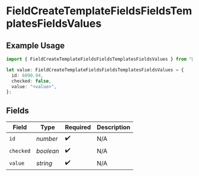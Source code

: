 # FieldCreateTemplateFieldsFieldsTemplatesFieldsValues

## Example Usage

```typescript
import { FieldCreateTemplateFieldsFieldsTemplatesFieldsValues } from "@documenso/sdk-typescript/models/operations";

let value: FieldCreateTemplateFieldsFieldsTemplatesFieldsValues = {
  id: 6090.94,
  checked: false,
  value: "<value>",
};
```

## Fields

| Field              | Type               | Required           | Description        |
| ------------------ | ------------------ | ------------------ | ------------------ |
| `id`               | *number*           | :heavy_check_mark: | N/A                |
| `checked`          | *boolean*          | :heavy_check_mark: | N/A                |
| `value`            | *string*           | :heavy_check_mark: | N/A                |
